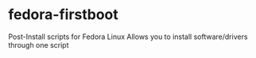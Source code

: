 # fedora-firstboot
Post-Install scripts for Fedora Linux
Allows you to install software/drivers through one script

